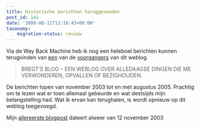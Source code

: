 ```yaml
---
title: Historische berichten teruggevonden
post_id: 141
date: '2009-08-11T13:18:43+00:00'
taxonomy:
    migration-status: review
---
```

Via de Way Back Machine heb ik nog een heleboel berichten kunnen terugvinden van [een](https://web.archive.org/web/*/http://vanbregt.blogspot.com) van de [voorgangers](https://web.archive.org/web/*/http://blog.vanbregt.net/) van dit weblog.

> BREGT’S BLOG – EEN WEBLOG OVER ALLEDAAGSE DINGEN DIE ME VERWONDEREN, OPVALLEN OF BEZIGHOUDEN.

De berichten lopen van november 2003 tot en met augustus 2005. Prachtig om te lezen wat er toen allemaal gebeurde en wat destsijds mijn belangstelling had. Wat ik ervan kan terughalen, is wordt opnieuw op dit weblog toegevoegd.

Mijn [allereerste blogpost](/2003/11/12/hello-world/) dateert alweer van 12 november 2003
